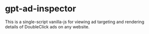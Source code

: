 # gpt-ad-inspector
This is a single-script vanilla-js for viewing ad targeting and rendering details of DoubleClick ads on any website.
